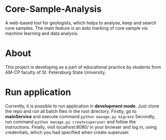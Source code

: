 # Core-Sample-Analysis
A web-based tool for geologists, which helps to analyse, keep and search core samples. The main feature is an auto marking of core sample via machine learning and data analysis. 

# About
This project is developing as a part of educational practice by students from AM-CP faculty of St. Petersburg State University.

# Run application
Currently, it is possible to run application in **development mode**. Just clone the repo and run all batch files in the root directory.
Firstly, go to **mainService** and execute command `python manage.py migrate`
Secondly, run command `python manage.py createsuperuser` and follow the instructions.
Finally, visit localhost:8080/ in your browser and log in, using credentials, which you had specified when create superuser.

